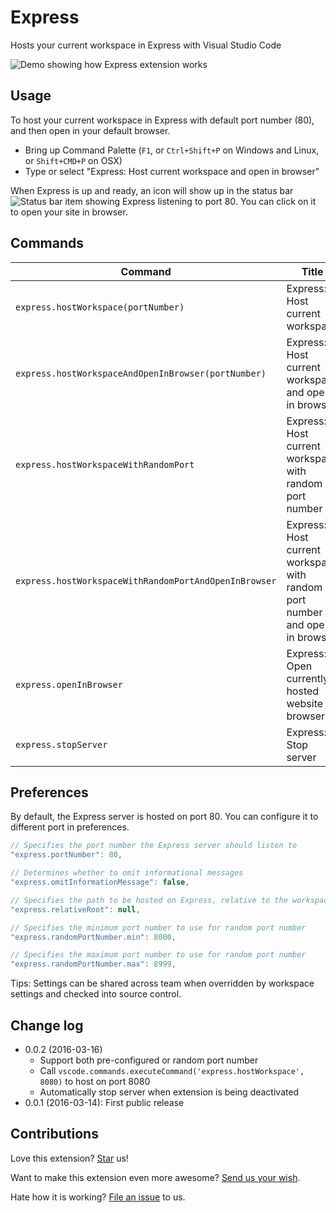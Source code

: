 # Express
Hosts your current workspace in Express with Visual Studio Code

![Demo showing how Express extension works](https://raw.githubusercontent.com/compulim/vscode-express/master/demo.gif)

## Usage
To host your current workspace in Express with default port number (80), and then open in your default browser.
* Bring up Command Palette (`F1`, or `Ctrl+Shift+P` on Windows and Linux, or `Shift+CMD+P` on OSX)
* Type or select "Express: Host current workspace and open in browser"

When Express is up and ready, an icon will show up in the status bar ![Status bar item showing Express listening to port 80](https://raw.githubusercontent.com/compulim/vscode-express/master/statusbar.png). You can click on it to open your site in browser.

## Commands
| Command | Title |
|---------|-------------|
| `express.hostWorkspace(portNumber) ` | Express: Host current workspace |
| `express.hostWorkspaceAndOpenInBrowser(portNumber) ` | Express: Host current workspace and open in browser |
| `express.hostWorkspaceWithRandomPort ` | Express: Host current workspace with random port number |
| `express.hostWorkspaceWithRandomPortAndOpenInBrowser ` | Express: Host current workspace with random port number and open in browser |
| `express.openInBrowser` | Express: Open currently hosted website in browser |
| `express.stopServer` | Express: Stop server |

## Preferences

By default, the Express server is hosted on port 80. You can configure it to different port in preferences.

```js
// Specifies the port number the Express server should listen to
"express.portNumber": 80,

// Determines whether to omit informational messages
"express.omitInformationMessage": false,

// Specifies the path to be hosted on Express, relative to the workspace root
"express.relativeRoot": null,

// Specifies the minimum port number to use for random port number
"express.randomPortNumber.min": 8000,

// Specifies the maximum port number to use for random port number
"express.randomPortNumber.max": 8999,
```

Tips: Settings can be shared across team when overridden by workspace settings and checked into source control.

## Change log
* 0.0.2 (2016-03-16)
  * Support both pre-configured or random port number
  * Call `vscode.commands.executeCommand('express.hostWorkspace', 8080)` to host on port 8080
  * Automatically stop server when extension is being deactivated
* 0.0.1 (2016-03-14): First public release

## Contributions
Love this extension? [Star](https://github.com/compulim/vscode-express/stargazers) us!

Want to make this extension even more awesome? [Send us your wish](https://github.com/compulim/vscode-express/issues/new/).

Hate how it is working? [File an issue](https://github.com/compulim/vscode-express/issues/new/) to us.
